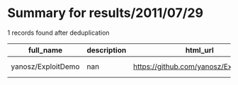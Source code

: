 
# Summary for results/2011/07/29
    
1 records found after deduplication

| full_name | description | html_url | matched_list | matched_count | pushed_at | size | stargazers_count | language | forks_count |
|--------------------|---------------|---------------------------------------|----------------|-----------------|---------------------------|--------|--------------------|------------|---------------|
| yanosz/ExploitDemo | nan | https://github.com/yanosz/ExploitDemo | ['exploit'] | 1 | 2011-07-29 17:04:38+00:00 | 14012 | 1 | Java | 0 |
